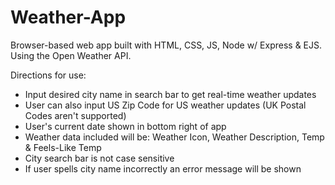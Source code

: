 # Weather-App

Browser-based web app built with HTML, CSS, JS, Node w/ Express & EJS. 
Using the Open Weather API.

Directions for use:

- Input desired city name in search bar to get real-time weather updates
- User can also input US Zip Code for US weather updates (UK Postal Codes aren't supported)
- User's current date shown in bottom right of app
- Weather data included will be: Weather Icon, Weather Description, Temp & Feels-Like Temp
- City search bar is not case sensitive
- If user spells city name incorrectly an error message will be shown

